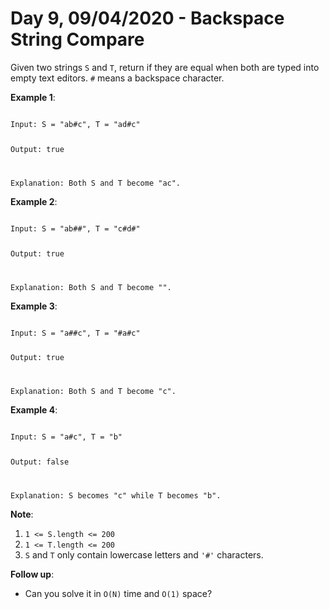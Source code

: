 # Day 9, 09/04/2020 - Backspace String Compare

Given two strings `S` and `T`, return if they are equal when both are typed into empty text editors. `#` means a backspace character.

**Example 1**:

<code>
Input: S = "ab#c", T = "ad#c"

Output: true

Explanation: Both S and T become "ac".
</code>

**Example 2**:

<code>
Input: S = "ab##", T = "c#d#"

Output: true

Explanation: Both S and T become "".
</code>

**Example 3**:

<code>
Input: S = "a##c", T = "#a#c"

Output: true

Explanation: Both S and T become "c".
</code>

**Example 4**:

<code>
Input: S = "a#c", T = "b"

Output: false

Explanation: S becomes "c" while T becomes "b".
</code>

**Note**:

1. `1 <= S.length <= 200`
2. `1 <= T.length <= 200`
3. `S` and `T` only contain lowercase letters and `'#'` characters.

**Follow up**:

- Can you solve it in `O(N)` time and `O(1)` space?